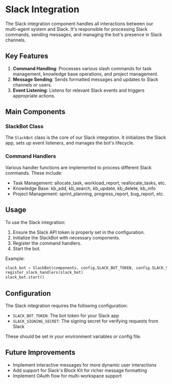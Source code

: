 # Slack Integration

The Slack integration component handles all interactions between our multi-agent system and Slack. It's responsible for processing Slack commands, sending messages, and managing the bot's presence in Slack channels.

## Key Features

1. **Command Handling**: Processes various slash commands for task management, knowledge base operations, and project management.
2. **Message Sending**: Sends formatted messages and updates to Slack channels or users.
3. **Event Listening**: Listens for relevant Slack events and triggers appropriate actions.

## Main Components

### SlackBot Class

The `SlackBot` class is the core of our Slack integration. It initializes the Slack app, sets up event listeners, and manages the bot's lifecycle.

### Command Handlers

Various handler functions are implemented to process different Slack commands. These include:

- Task Management: allocate_task, workload_report, reallocate_tasks, etc.
- Knowledge Base: kb_add, kb_search, kb_update, kb_delete, kb_info
- Project Management: sprint_planning, progress_report, bug_report, etc.

## Usage

To use the Slack integration:

1. Ensure the Slack API token is properly set in the configuration.
2. Initialize the SlackBot with necessary components.
3. Register the command handlers.
4. Start the bot.

Example:

```python
slack_bot = SlackBot(components, config.SLACK_BOT_TOKEN, config.SLACK_SIGNING_SECRET)
register_slack_handlers(slack_bot)
slack_bot.start()
```

## Configuration

The Slack integration requires the following configuration:

- `SLACK_BOT_TOKEN`: The bot token for your Slack app
- `SLACK_SIGNING_SECRET`: The signing secret for verifying requests from Slack

These should be set in your environment variables or config file.

## Future Improvements

- Implement interactive messages for more dynamic user interactions
- Add support for Slack's Block Kit for richer message formatting
- Implement OAuth flow for multi-workspace support